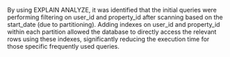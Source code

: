 By using EXPLAIN ANALYZE, it was identified that the initial queries were performing filtering on user_id and property_id after scanning based on the start_date (due to partitioning). Adding indexes on user_id and property_id within each partition allowed the database to directly access the relevant rows using these indexes, significantly reducing the execution time for those specific frequently used queries.